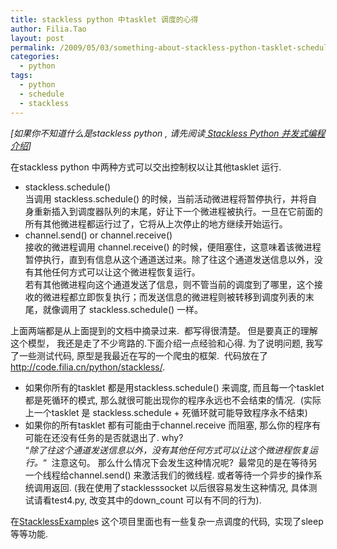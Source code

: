 ```yaml
---
title: stackless python 中tasklet 调度的心得
author: Filia.Tao
layout: post
permalink: /2009/05/03/something-about-stackless-python-tasklet-schedule/
categories:
  - python
tags:
  - python
  - schedule
  - stackless
---
```

*[如果你不知道什么是stackless python , 请先阅读<a href="http://l.99081.com/lych/stackless.html" target="_blank"> Stackless Python 并发式编程介绍</a>]*

在stackless python 中两种方式可以交出控制权以让其他tasklet 运行.

  * stackless.schedule()  
    当调用 stackless.schedule() 的时候，当前活动微进程将暂停执行，并将自身重新插入到调度器队列的末尾，好让下一个微进程被执行。一旦在它前面的所有其他微进程都运行过了，它将从上次停止的地方继续开始运行。
  * channel.send() or channel.receive()  
    接收的微进程调用 channel.receive() 的时候，便阻塞住，这意味着该微进程暂停执行，直到有信息从这个通道送过来。除了往这个通道发送信息以外，没有其他任何方式可以让这个微进程恢复运行。  
    若有其他微进程向这个通道发送了信息，则不管当前的调度到了哪里，这个接收的微进程都立即恢复执行；而发送信息的微进程则被转移到调度列表的末尾，就像调用了 stackless.schedule() 一样。

上面两端都是从上面提到的文档中摘录过来.  都写得很清楚。 但是要真正的理解这个模型， 我还是走了不少弯路的.下面介绍一点经验和心得. 为了说明问题, 我写了一些测试代码, 原型是我最近在写的一个爬虫的框架.  代码放在了 <http://code.filia.cn/python/stackless/>.

  * 如果你所有的tasklet 都是用stackless.schedule() 来调度, 而且每一个tasklet 都是死循环的模式, 那么就很可能出现你的程序永远也不会结束的情况.  (实际上一个tasklet 是 stackless.schedule + 死循环就可能导致程序永不结束)
  * 如果你的所有tasklet 都有可能由于channel.receive 而阻塞, 那么你的程序有可能在还没有任务的是否就退出了. why?  
    “*除了往这个通道发送信息以外，没有其他任何方式可以让这个微进程恢复运行。*“  注意这句。 那么什么情况下会发生这种情况呢?  最常见的是在等待另一个线程给channel.send() 来激活我们的微线程. 或者等待一个异步的操作系统调用返回. (我在使用了stacklesssocket 以后很容易发生这种情况, 具体测试请看test4.py, 改变其中的down_count 可以有不同的行为).

在<a href="http://code.google.com/p/stacklessexamples/wiki/StacklessExamples" target="_blank">StacklessExample</a>s 这个项目里面也有一些复杂一点调度的代码,  实现了sleep 等等功能.
